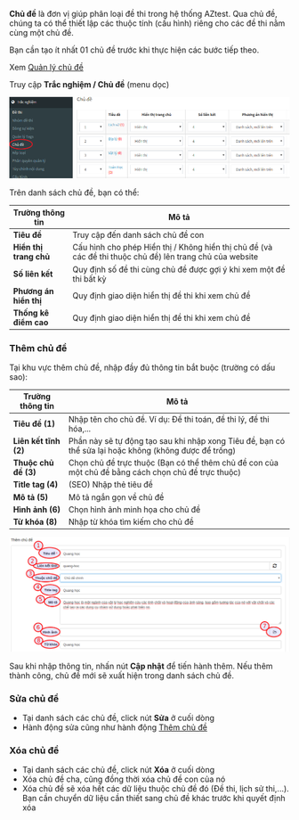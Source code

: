 
**Chủ đề** là đơn vị giúp phân loại đề thi trong hệ thống AZtest. Qua chủ đề, chúng ta có thể thiết lập các thuộc tính (cấu hình) riêng cho các đề thi nằm cùng một chủ đề. 

Bạn cần tạo ít nhất 01 chủ đề trước khi thực hiện các bước tiếp theo.

Xem [Quản lý chủ đề](/test/#quan-ly-chu-e)

Truy cập **Trắc nghiệm / Chủ đề** (menu dọc)

![](./images/test/truy-cap-quan-ly-chu-de.png)

Trên danh sách chủ đề, bạn có thể:

| Trường thông tin | Mô tả |
| ---------------- | ----- |
|**Tiêu đề** | Truy cập đến danh sách chủ đề con | 
|**Hiển thị trang chủ** | Cấu hình cho phép Hiển thị / Không hiển thị chủ đề (và các đề thi thuộc chủ đề) lên trang chủ của website |
|**Số liên kết** | Quy định số đề thi cùng chủ đề được gợi ý khi xem một đề thi bất kỳ |
|**Phương án hiển thị** | Quy định giao diện hiển thị đề thi khi xem chủ đề |
|**Thống kê điểm cao** | Quy định giao diện hiển thị đề thi khi xem chủ đề | 

### Thêm chủ đề

Tại khu vực thêm chủ đề, nhập đầy đủ thông tin bắt buộc (trường có dấu sao):

| Trường thông tin | Mô tả | 
| ---------------- | ----- | 
|**Tiêu đề (1)** | Nhập tên cho chủ đề. Ví dụ: Đề thi toán, đề thi lý, đề thi hóa,... |
|**Liên kết tĩnh (2)** | Phần này sẽ tự động tạo sau khi nhập xong Tiêu đề, bạn có thể sửa lại hoặc không (không được để trống) |
|**Thuộc chủ đề (3)** | Chọn chủ đề trực thuộc (Bạn có thể thêm chủ đề con của một chủ đề bằng cách chọn chủ đề trực thuộc) |
|**Title tag (4)** | (SEO) Nhập thẻ tiêu đề |
|**Mô tả (5)** | Mô tả ngắn gọn về chủ đề |
|**Hình ảnh (6)** | Chọn hình ảnh minh họa cho chủ đề |
|**Từ khóa (8)** | Nhập từ khóa tìm kiếm cho chủ đề |

![](./images/test/them-chu-de-1.png)

Sau khi nhập thông tin, nhấn nút **Cập nhật** để tiến hành thêm. Nếu thêm thành công, chủ đề mới sẽ xuất hiện trong danh sách chủ đề.

### Sửa chủ đề

- Tại danh sách các chủ đề, click nút **Sửa** ở cuối dòng
- Hành động sửa cũng như hành động [Thêm chủ đề](/test/#them-chu-e)

### Xóa chủ đề

- Tại danh sách các chủ đề, click nút **Xóa** ở cuối dòng
- Xóa chủ đề cha, cũng đồng thời xóa chủ đề con của nó
- Xóa chủ đề sẽ xóa hết các dữ liệu thuộc chủ đề đó (Đề thi, lịch sử thi,...). Bạn cần chuyển dữ liệu cần thiết sang chủ đề khác trước khi quyết định xóa 